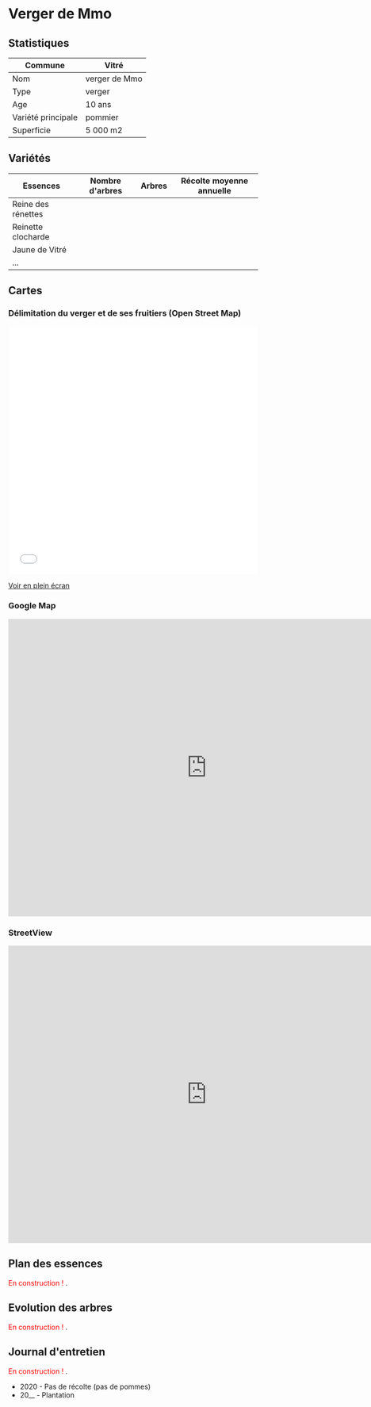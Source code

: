 # Verger de Mmo

## Statistiques

 | Commune | Vitré |
 | --- | --- |
 | Nom | verger de Mmo |
 | Type | verger |
 | Age | 10 ans |
 | Variété principale | pommier |
 | Superficie | 5 000 m2 |
  
## Variétés  

 | Essences | Nombre d'arbres | Arbres | Récolte moyenne annuelle |
 | --- | --- | --- | --- |
 | Reine des rénettes | | | |
 | Reinette clocharde | | | |
 | Jaune de Vitré | | | |
 | ... | | | |

## Cartes

### Délimitation du verger et de ses fruitiers (Open Street Map)

<iframe width="100%" height="500px" frameborder="0" allowfullscreen src="//umap.openstreetmap.fr/fr/map/verger-de-vitre_543437?scaleControl=true&miniMap=true&scrollWheelZoom=false&zoomControl=true&allowEdit=false&moreControl=true&searchControl=null&tilelayersControl=null&embedControl=null&datalayersControl=true&onLoadPanel=undefined&captionBar=false&datalayers=1540598%2C1540790#20/48.11899/-1.21746"></iframe><p><a href="//umap.openstreetmap.fr/fr/map/verger-de-vitre_543437">Voir en plein écran</a></p>

### Google Map

<iframe src="https://www.google.com/maps/embed?pb=!1m14!1m12!1m3!1d665.8880011256722!2d-1.2173022984199757!3d48.11887722451815!2m3!1f0!2f0!3f0!3m2!1i1024!2i768!4f13.1!5e0!3m2!1sfr!2sfr!4v1611611223415!5m2!1sfr!2sfr" width="800" height="600" frameborder="0" style="border:0;" allowfullscreen="" aria-hidden="false" tabindex="0"></iframe>

### StreetView

<iframe src="https://www.google.com/maps/embed?pb=!4v1609623284175!6m8!1m7!1s3B-cueqMFAcs8RgnyEj01A!2m2!1d48.11907218789538!2d-1.218133220103678!3f108.12894374101748!4f-7.748649521065573!5f0.7820865974627469" width="800" height="600" frameborder="0" style="border:0;" allowfullscreen="" aria-hidden="false" tabindex="0"></iframe>

## Plan des essences

<span style="color:red">En construction ! </span>.

## Evolution des arbres

<span style="color:red">En construction ! </span>.

## Journal d'entretien 

<span style="color:red">En construction ! </span>.

 - 2020 - Pas de récolte (pas de pommes)
 - 20__ - Plantation

